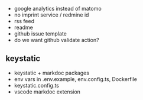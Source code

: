 - google analytics instead of matomo
- no imprint service / redmine id
- rss feed
- readme
- github issue template
- do we want github validate action?

## keystatic

- keystatic + markdoc packages
- env vars in .env.example, env.config.ts, Dockerfile
- keystatic.config.ts
- vscode markdoc extension
